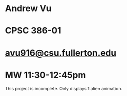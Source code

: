 # Andrew Vu
# CPSC 386-01
# avu916@csu.fullerton.edu
# MW 11:30-12:45pm

This project is incomplete. Only displays 1 alien animation.
